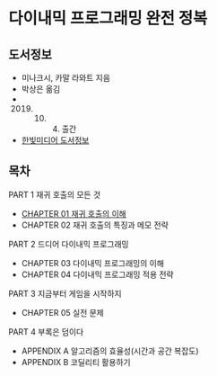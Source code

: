 # 다이내믹 프로그래밍 완전 정복

## 도서정보

- 미나크시, 카말 라와트 지음
- 박상은 옮김
- 2019. 10. 04. 출간
- [한빛미디어 도서정보](https://www.hanbit.co.kr/store/books/look.php?p_code=B9440449667)

## 목차

PART 1 재귀 호출의 모든 것

- [CHAPTER 01 재귀 호출의 이해](01.재귀호출의%20이해.md)
- CHAPTER 02 재귀 호출의 특징과 메모 전략

PART 2 드디어 다이내믹 프로그래밍

- CHAPTER 03 다이내믹 프로그래밍의 이해
- CHAPTER 04 다이내믹 프로그래밍 적용 전략

PART 3 지금부터 게임을 시작하지

- CHAPTER 05 실전 문제

PART 4 부록은 덤이다

- APPENDIX A 알고리즘의 효율성(시간과 공간 복잡도)
- APPENDIX B 코딜리티 활용하기
